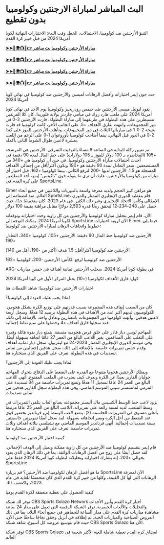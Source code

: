 #  البث المباشر لمباراة الارجنتين وكولومبيا بدون تقطيع

التنبؤ الأرجنتين ضد كولومبيا، الاحتمالات، الخط، وقت البدء: الاختيارات النهائية لكوبا أمريكا 2024 من قبل خبير كرة القدم

**[➤➤🔴🌍📺📱👉 مباراة الأرجنتين وكولومبيا بث مباشر](https://cutt.ly/qehE25B4)**

**[➤➤🔴🌍📺📱👉 مباراة الأرجنتين وكولومبيا بث مباشر](https://cutt.ly/qehE25B4)**

**[➤➤🔴🌍📺📱👉 مباراة الأرجنتين وكولومبيا بث مباشر](https://cutt.ly/qehE25B4)**

**[➤➤🔴🌍📺📱👉 مباراة الأرجنتين وكولومبيا بث مباشر](https://cutt.ly/qehE25B4)**

حدد جون إيمر اختياراته وأفضل الرهانات لميسي والأرجنتين ضد كولومبيا في نهائي كوبا أمريكا 2024

يقود ليونيل ميسي الأرجنتين ضد جيمس رودريجيز وكولومبيا يوم الأحد في نهائي كوبا أمريكا 2024 على ملعب هارد روك في ميامي جاردنز بولاية فلوريدا. كان كلا الفريقين مسيطرين على هذه البطولة في طريقهما إلى مباراة البطولة. فازت الأرجنتين 3-0 في دور المجموعات، وانتهت بفارق الأهداف +5. على الجانب الآخر، كانت كولومبيا قد فازت بنتيجة 2-0-1 في مبارياتها الثلاث في دور المجموعات. وتأهلت الأرجنتين للفوز على كندا 2-0 في الدور قبل النهائي، بينما أطاحت كولومبيا بأوروغواي 1-0 على الرغم من اللعب بعشرة لاعبين طوال الشوط الثاني بأكمله.


تم تعيين ركلة البداية في الساعة 8 مساءً بالتوقيت الشرقي. الأرجنتين هي المرشحة +105 (المخاطرة بـ 100 دولار للفوز بـ 105 دولارات) على خط المال لمدة 90 دقيقة في أحدث احتمالات مباراة الأرجنتين وكولومبيا، في حين أن كولومبيا هي +340 من المستضعفين. سعر التعادل لمدة 90 دقيقة هو +190 ويكون أكثر/أقل من إجمالي الأهداف المسجلة هو 1.5. الأرجنتين لديها -200 لترفع الكأس، بينما كولومبيا +162. قبل اختيار أي مباراة بين كولومبيا والأرجنتين، عليك أن ترى ما يقوله جون "باكيتس" إيمر، أحد المطلعين على كرة القدم في SportsLine.

Eimer هو مراهن كبير الحجم ولديه معرفة واسعة بالدوريات واللاعبين في جميع أنحاء العالم. منذ انضمامه إلى SportsLine، قام بتغطية الدوري الإنجليزي الممتاز والدوري الإيطالي وكأس الاتحاد الإنجليزي وغير ذلك الكثير. في عام 2023، كان متحمسًا جدًا، حيث حصل على 248-234-12 ليحقق ربحًا قدره 2,593 دولارًا مقابل مراهنة بقيمة 100 دولار.

الآن، قام إيمر بتحليل مباراة كولومبيا والأرجنتين من كل زاوية وحدد اختياراته وتوقعاته لكوبا أمريكا 2024. يمكنك التوجه إلى SportsLine الآن لرؤية اختيارات Eimer. فيما يلي خطوط واتجاهات الرهان لمباراة الأرجنتين ضد كولومبيا:

الأرجنتين ضد كولومبيا خط المال 90 دقيقة: الأرجنتين +105، كولومبيا +340، التعادل +190

الأرجنتين ضد كولومبيا أكثر/أقل: 1.5 هدف (أكثر من -190، أقل من 140)

الأرجنتين ضد كولومبيا لرفع الكأس: الأرجنتين -200، كولومبيا +162

ARG: في بطولة كوبا أمريكا 2024، سجلت الأرجنتين ثمانية أهداف في خمس مباريات

كول: فارق الأهداف لكولومبيا (+10) يحتل المركز الأول في كوبا أمريكا 2024

اختيارات الأرجنتين ضد كولومبيا: شاهد اللقطات هنا

لماذا يجب عليك العودة إلى كولومبيا؟

كان من الصعب إيقاف هذه المجموعة بسبب قدرتهم على توزيع الكرة بشكل هجومي. الكولومبيون لديهم أكبر عدد من الأهداف في هذه البطولة برصيد 12 هدفًا، وسجل أربعة لاعبين هدفين. وأنهت كولومبيا دور المجموعات بانتصارين وتعادل واحد. بالإضافة إلى ذلك، فقد سجلوا فارق أهداف +4 وحصلوا على سبع نقاط إجمالية.

المهاجم لويس دياز قادر على خلق فرص هجومية متسقة. يتمتع دياز بقوة هائلة وقدرة على التغلب على المدافعين. يغير اللاعب البالغ من العمر 27 عامًا اتجاهه بسهولة أيضًا. وفي موسم الدوري الإنجليزي الممتاز 2023-24 مع ليفربول، سجل دياز ثمانية أهداف وقدم خمس تمريرات حاسمة. بالإضافة إلى ذلك، سجل هدفين إجماليين من ثماني تسديدات في هذه البطولة. تعرف على الفريق الذي ستختاره هنا.

لماذا يجب عليك العودة إلى الأرجنتين؟

ويمتلك الأرجنتين هجوما متنوعا مع القدرة على الضغط على الدفاع. يتحرك المهاجم جوليان ألفاريز بعيدًا عن الكرة ويعرف كيف يضرب في الملعب المفتوح. أنهى اللاعب البالغ من العمر 24 عامًا تسجيل 11 هدفًا وتسع تمريرات حاسمة من 34 تسديدة على المرمى لمانشستر سيتي الموسم الماضي. وفي هذه البطولة سجل ألفاريز هدفين من ثماني تسديدات.

يزود لاعب خط الوسط ألكسيس ماك أليستر مجموعته بصانع ألعاب يتلقى التمريرات في وسط الملعب. لديه لمسة رائعة على تمريراته. اللاعب البالغ من العمر 25 عامًا مرتبط بأعلى مستوى في التمريرات الحاسمة (2). يتمتع لاعب الوسط إنزو فرنانديز بحضور قوي عند الضغط من أجل الكرة ويغير اتجاهاته بسهولة. لقد سجل أيضًا تمريرتين حاسمتين بستة تسديدات إجمالية. أنهى فرنانديز الموسم الماضي مع تشيلسي بثلاثة أهداف وثلاث تمريرات حاسمة. تعرف على الفريق الذي ستختاره هنا.

كيفية اختيار الأرجنتين ضد كولومبيا


قام إيمر بتقسيم كولومبيا ضد الأرجنتين من كل زاوية ممكنة ويميل إلى الهدف الإجمالي. لقد حصل أيضًا على زوج من أفضل الرهانات الواثقة، بما في ذلك الرهان الذي يعود بحوالي +200. إنه يشارك اختياراته وتحليلاته لبطولة كوبا أمريكا 2024 فقط على SportsLine.

ما هو أفضل الرهان لكولومبيا ضد الأرجنتين؟ قم بزيارة SportsLine الآن لمعرفة الرهانات التي لها كل القيمة، وكلها من خبير كرة القدم الذي كان متحمسًا للغاية في عام 2023، واكتشف ذلك.

كيفية الحصول على تغطية متعمقة لكرة القدم يوميا

توفر لك شبكة CBS Sports Golazo Network أخبار كرة القدم وأبرز الأحداث والتحليلات والألعاب الحصرية. توفر الشبكة الرقمية التي تعمل على مدار 24 ساعة مشاهدة مباريات كرة القدم على مدار الساعة للجماهير في جميع أنحاء البلاد، بما في ذلك العروض الصباحية والمباريات الحية. تم إطلاقه في أبريل وحقق نجاحًا ساحقًا حتى الآن، حيث قام بتوسيع عروضه كل أسبوع. شاهد شبكة CBS Sports Golazo الآن هنا.

توفر شبكة CBS Sports Golazo لعشاق كرة القدم تغطية شاملة للعبة الأكثر شعبية في العالم
